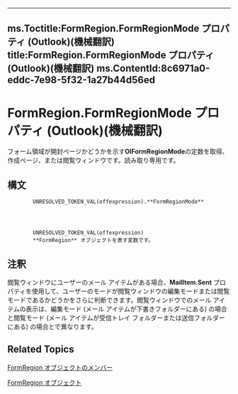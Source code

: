 

---
ms.Toctitle:FormRegion.FormRegionMode プロパティ (Outlook)(機械翻訳)
title:FormRegion.FormRegionMode プロパティ (Outlook)(機械翻訳)
ms.ContentId:8c6971a0-eddc-7e98-5f32-1a27b44d56ed
---
# FormRegion.FormRegionMode プロパティ (Outlook)(機械翻訳)




フォーム領域が開封ページかどうかを示す**OlFormRegionMode**の定数を取得、作成ページ、または閲覧ウィンドウです。読み取り専用です。

## 構文

            UNRESOLVED_TOKEN_VAL(offexpression).**FormRegionMode**




            UNRESOLVED_TOKEN_VAL(offexpression)
            **FormRegion** オブジェクトを表す変数です。



## 注釈
閲覧ウィンドウにユーザーのメール アイテムがある場合、**MailItem.Sent** プロパティを使用して、ユーザーのモードが閲覧ウィンドウの編集モードまたは閲覧モードであるかどうかをさらに判断できます。閲覧ウィンドウでのメール アイテムの表示は、編集モード (メール アイテムが下書きフォルダーにある) の場合と閲覧モード (メール アイテムが受信トレイ フォルダーまたは送信フォルダーにある) の場合とで異なります。



## Related Topics

[FormRegion オブジェクトのメンバー](eb4ff750-2911-8f8d-2ef0-c3f5e7adf4e0.md)

[FormRegion オブジェクト](3a0b83eb-4076-9cb3-86a9-68f9e44df89f.md)




